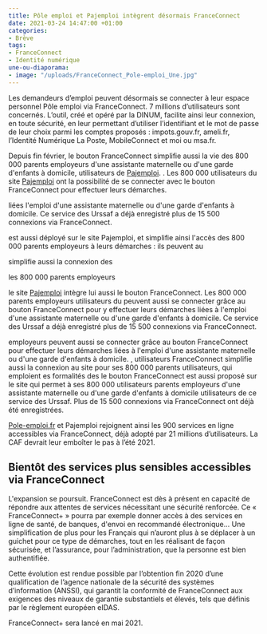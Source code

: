 ```yaml
---
title: Pôle emploi et Pajemploi intègrent désormais FranceConnect
date: 2021-03-24 14:47:00 +01:00
categories:
- Brève
tags:
- FranceConnect
- Identité numérique
une-ou-diaporama:
- image: "/uploads/FranceConnect_Pole-emploi_Une.jpg"
---
```


Les demandeurs d’emploi peuvent désormais se connecter à leur espace personnel Pôle emploi via FranceConnect. 7 millions d’utilisateurs sont concernés. L’outil, créé et opéré par la DINUM, facilite ainsi leur connexion, en toute sécurité, en leur permettant d’utiliser l’identifiant et le mot de passe de leur choix parmi les comptes proposés : impots.gouv.fr, ameli.fr, l’Identité Numérique La Poste, MobileConnect et moi ou msa.fr. 

Depuis fin février, le bouton FranceConnect simplifie aussi la vie des 800 000 parents employeurs d'une assistante maternelle ou d'une garde d'enfants à domicile, utilisateurs de [Pajemploi](https://www.pajemploi.urssaf.fr). 
. Les 800 000 utilisateurs du site [Pajemploi](https://www.pajemploi.urssaf.fr) ont la possibilité de se connecter avec le bouton FranceConnect pour effectuer leurs démarches.

 liées  l'emploi d'une assistante maternelle ou d'une garde d'enfants à domicile. Ce service des Urssaf a déjà enregistré plus de 15 500 connexions via FranceConnect. 

est aussi déployé sur le site Pajemploi, et simplifie ainsi l'accès des 800 000 parents employeurs à leurs démarches : ils peuvent au

simplifie aussi la connexion des 

les 800 000 parents employeurs 

le site [Pajemploi](https://www.pajemploi.urssaf.fr) intègre lui aussi le bouton FranceConnect. Les 800 000 parents employeurs utilisateurs du
peuvent aussi se connecter grâce au bouton FranceConnect pour y effectuer leurs démarches liées à l'emploi d'une assistante maternelle ou d'une garde d'enfants à domicile. Ce service des Urssaf a déjà enregistré plus de 15 500 connexions via FranceConnect. 

employeurs peuvent aussi se connecter grâce au bouton FranceConnect pour effectuer leurs démarches liées à l'emploi d'une assistante maternelle ou d'une garde d'enfants à domicile.
, utilisateurs 
FranceConnect simplifie aussi la connexion au site 
pour ses 800 000 parents utilisateurs, qui emploient
es formalités des 
le bouton FranceConnect est aussi proposé sur le site  qui permet à ses 800 000 utilisateurs 
parents employeurs d'une assistante maternelle ou d'une garde d'enfants à domicile utilisateurs de ce service des Urssaf. Plus de 15 500 connexions via FranceConnect ont déjà été enregistrées.

[Pole-emploi.fr](https://www.pole-emploi.fr/accueil/ "Pole-emploi.fr - Lien externe") et Pajemploi rejoignent ainsi les 900 services en ligne accessibles via FranceConnect, déjà adopté par 21 millions d’utilisateurs. La CAF devrait leur emboîter le pas à l’été 2021.

## Bientôt des services plus sensibles accessibles via FranceConnect

L'expansion se poursuit. FranceConnect est dès à présent en capacité de répondre aux attentes de services nécessitant une sécurité renforcée. Ce « FranceConnect+ » pourra par exemple donner accès à des services en ligne de santé, de banques, d'envoi en recommandé électronique... Une simplification de plus pour les Français qui n’auront plus à se déplacer à un guichet pour ce type de démarches, tout en les réalisant de façon sécurisée, et l’assurance, pour l’administration, que la personne est bien authentifiée. 

Cette évolution est rendue possible par l’obtention fin 2020 d’une qualification de l’agence nationale de la sécurité des systèmes d’information (ANSSI), qui garantit la conformité de FranceConnect aux exigences des niveaux de garantie substantiels et élevés, tels que définis par le règlement européen eIDAS.

FranceConnect+ sera lancé en mai 2021.
